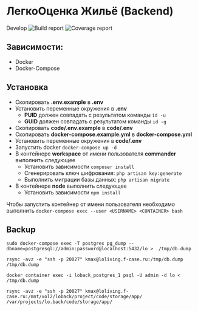 # ЛегкоОценка Жильё (Backend)

Develop
![Build report](https://gitlab.com/f-case/lo.back/badges/develop/build.svg)
![Coverage report](https://gitlab.com/f-case/lo.back/badges/develop/coverage.svg)

## Зависимости:
* Docker
* Docker-Compose

## Установка
* Скопировать **.env.example** в **.env**
* Установить переменные окружения в **.env**
    * **PUID** должен совпадать с результатом команды `id -u` 
    * **GUID** должен совпадать с результатом команды `id -g`
* Скопировать **code/.env.example** в **code/.env**
* Скопировать **docker-compose.example.yml** в **docker-compose.yml**
* Установить переменные окружения в **code/.env**
* Запустить docker `docker-compose up -d`
* В контейнере **workspace** от имени пользователя **commander** выполнить следующее
	* Установить зависимости `composer install`
    * Сгенерировать ключ шифрования: `php artisan key:generate`
    * Выполнить миграции базы данных: `php artisan migrate`
* В контейнере **node** выполнить следующее
	* Установить зависимости `npm install`

Чтобы запустить контейнер <CONTAINER> от имени пользователя <USERNAME> необходимо выполнить 
`docker-compose exec --user <USERNAME> <CONTAINER> bash`

## Backup
`sudo docker-compose exec -T postgres pg_dump --dbname=postgresql://admin:password@localhost:5432/lo >  /tmp/db.dump`

`rsync -avz -e "ssh -p 20027" kmax@loliving.f-case.ru:/tmp/db.dump /tmp/db.dump`

`docker container exec -i loback_postgres_1 psql -U admin -d lo < /tmp/db.dump`

`rsync -avz -e "ssh -p 20027" kmax@loliving.f-case.ru:/mnt/vol2/loback/project/code/storage/app/ /var/projects/lo.back/code/storage/app/`

